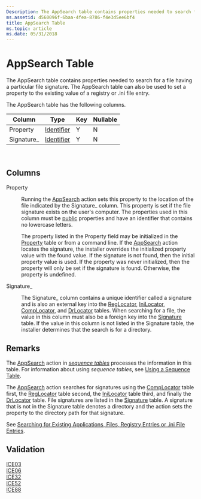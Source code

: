 ```yaml
---
Description: The AppSearch table contains properties needed to search for a file having a particular file signature. The AppSearch table can also be used to set a property to the existing value of a registry or .ini file entry.
ms.assetid: d560096f-6baa-4fea-8786-f4e3d5ee6bf4
title: AppSearch Table
ms.topic: article
ms.date: 05/31/2018
---
```


# AppSearch Table

The AppSearch table contains properties needed to search for a file having a particular file signature. The AppSearch table can also be used to set a property to the existing value of a registry or .ini file entry.

The AppSearch table has the following columns.



| Column      | Type                         | Key | Nullable |
|-------------|------------------------------|-----|----------|
| Property    | [Identifier](identifier.md) | Y   | N        |
| Signature\_ | [Identifier](identifier.md) | Y   | N        |



 

## Columns

<dl> <dt>

<span id="Property"></span><span id="property"></span><span id="PROPERTY"></span>Property
</dt> <dd>

Running the [AppSearch](appsearch-action.md) action sets this property to the location of the file indicated by the Signature\_ column. This property is set if the file signature exists on the user's computer. The properties used in this column must be [public](public-properties.md) properties and have an identifier that contains no lowercase letters.

The property listed in the Property field may be initialized in the [Property](property-table.md) table or from a command line. If the [AppSearch](appsearch-action.md) action locates the signature, the installer overrides the initialized property value with the found value. If the signature is not found, then the initial property value is used. If the property was never initialized, then the property will only be set if the signature is found. Otherwise, the property is undefined.

</dd> <dt>

<span id="Signature_"></span><span id="signature_"></span><span id="SIGNATURE_"></span>Signature\_
</dt> <dd>

The Signature\_ column contains a unique identifier called a signature and is also an external key into the [RegLocator](reglocator-table.md), [IniLocator](inilocator-table.md), [CompLocator](complocator-table.md), and [DrLocator](drlocator-table.md) tables. When searching for a file, the value in this column must also be a foreign key into the [Signature](signature-table.md) table. If the value in this column is not listed in the Signature table, the installer determines that the search is for a directory.

</dd> </dl>

## Remarks

The [AppSearch](appsearch-action.md) action in [*sequence tables*](s-gly.md) processes the information in this table. For information about using *sequence tables*, see [Using a Sequence Table](using-a-sequence-table.md).

The [AppSearch](appsearch-action.md) action searches for signatures using the [CompLocator](complocator-table.md) table first, the [RegLocator](reglocator-table.md) table second, the [IniLocator](inilocator-table.md) table third, and finally the [DrLocator](drlocator-table.md) table. File signatures are listed in the [Signature](signature-table.md) table. A signature that is not in the Signature table denotes a directory and the action sets the property to the directory path for that signature.

See [Searching for Existing Applications, Files, Registry Entries or .ini File Entries](searching-for-existing-applications-files-registry-entries-or--ini-file-entries.md).

## Validation

<dl>

[ICE03](ice03.md)  
[ICE06](ice06.md)  
[ICE32](ice32.md)  
[ICE52](ice52.md)  
[ICE88](ice88.md)  
</dl>

 

 



